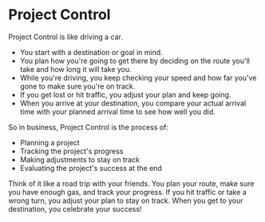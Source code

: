 # Project Control

Project Control is like driving a car.
 
* You start with a destination or goal in mind.
* You plan how you're going to get there by deciding on the route you'll take and how long it will take you.
* While you're driving, you keep checking your speed and how far you've gone to make sure you're on track.
* If you get lost or hit traffic, you adjust your plan and keep going.
* When you arrive at your destination, you compare your actual arrival time with your planned arrival time to see how well you did.

So in business, Project Control is the process of:

* Planning a project
* Tracking the project's progress
* Making adjustments to stay on track
* Evaluating the project's success at the end

Think of it like a road trip with your friends. You plan your route, make sure you have enough gas, and track your progress. If you hit traffic or take a wrong turn, you adjust your plan to stay on track. When you get to your destination, you celebrate your success!
